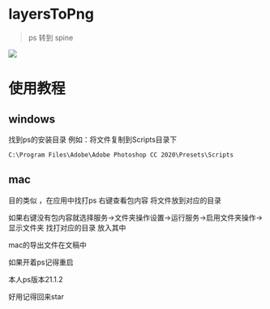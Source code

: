 # layersToPng

> ps 转到 spine 

![](https://gitee.com/artiely/Figure-bed/raw/master/20211223161945.png)

# 使用教程

## windows
找到ps的安装目录 例如：将文件复制到Scripts目录下
```
C:\Program Files\Adobe\Adobe Photoshop CC 2020\Presets\Scripts
```

## mac
目的类似 ，在应用中找打ps 右键查看包内容 将文件放到对应的目录

如果右键没有包内容就选择服务->文件夹操作设置->运行服务->启用文件夹操作->显示文件夹 找打对应的目录 放入其中

mac的导出文件在文稿中

如果开着ps记得重启

本人ps版本21.1.2

好用记得回来star
